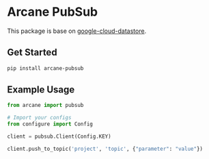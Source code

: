 # Arcane PubSub

This package is base on [google-cloud-datastore](https://pypi.org/project/google-cloud-datastore/).

## Get Started

```sh
pip install arcane-pubsub
```

## Example Usage

```python
from arcane import pubsub

# Import your configs
from configure import Config

client = pubsub.Client(Config.KEY)

client.push_to_topic('project', 'topic', {"parameter": "value"})
```

